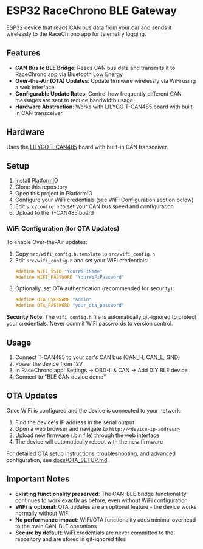 # ESP32 RaceChrono BLE Gateway

ESP32 device that reads CAN bus data from your car and sends it wirelessly to the RaceChrono app for telemetry logging.

## Features

- **CAN Bus to BLE Bridge**: Reads CAN bus data and transmits it to RaceChrono app via Bluetooth Low Energy
- **Over-the-Air (OTA) Updates**: Update firmware wirelessly via WiFi using a web interface
- **Configurable Update Rates**: Control how frequently different CAN messages are sent to reduce bandwidth usage
- **Hardware Abstraction**: Works with LILYGO T-CAN485 board with built-in CAN transceiver

## Hardware

Uses the [LILYGO T-CAN485](https://lilygo.cc/products/t-can485) board with built-in CAN transceiver.

## Setup

1. Install [PlatformIO](https://platformio.org/)
2. Clone this repository
3. Open this project in PlatformIO
4. Configure your WiFi credentials (see WiFi Configuration section below)
5. Edit `src/config.h` to set your CAN bus speed and configuration
6. Upload to the T-CAN485 board

### WiFi Configuration (for OTA Updates)

To enable Over-the-Air updates:

1. Copy `src/wifi_config.h.template` to `src/wifi_config.h`
2. Edit `src/wifi_config.h` and set your WiFi credentials:
   ```cpp
   #define WIFI_SSID "YourWiFiName"
   #define WIFI_PASSWORD "YourWiFiPassword"
   ```
3. Optionally, set OTA authentication (recommended for security):
   ```cpp
   #define OTA_USERNAME "admin"
   #define OTA_PASSWORD "your_ota_password"
   ```

**Security Note**: The `wifi_config.h` file is automatically git-ignored to protect your credentials. Never commit WiFi passwords to version control.

## Usage

1. Connect T-CAN485 to your car's CAN bus (CAN_H, CAN_L, GND)
2. Power the device from 12V
3. In RaceChrono app: Settings → OBD-II & CAN → Add DIY BLE device
4. Connect to "BLE CAN device demo"

## OTA Updates

Once WiFi is configured and the device is connected to your network:

1. Find the device's IP address in the serial output
2. Open a web browser and navigate to `http://<device-ip-address>`
3. Upload new firmware (.bin file) through the web interface
4. The device will automatically reboot with the new firmware

For detailed OTA setup instructions, troubleshooting, and advanced configuration, see [docs/OTA_SETUP.md](docs/OTA_SETUP.md).

## Important Notes

- **Existing functionality preserved**: The CAN-BLE bridge functionality continues to work exactly as before, even without WiFi configuration
- **WiFi is optional**: OTA updates are an optional feature - the device works normally without WiFi
- **No performance impact**: WiFi/OTA functionality adds minimal overhead to the main CAN-BLE operations
- **Secure by default**: WiFi credentials are never committed to the repository and are stored in git-ignored files